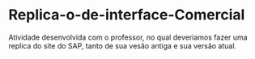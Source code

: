 # Replica-o-de-interface-Comercial
Atividade desenvolvida com o professor, no qual deveriamos fazer uma replica do site do SAP, tanto de sua vesão antiga e sua versão atual.
